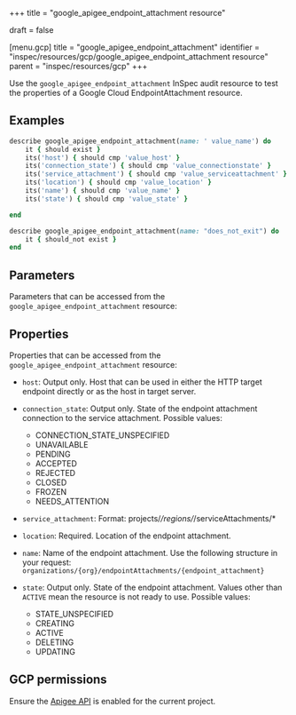 +++
title = "google_apigee_endpoint_attachment resource"

draft = false



[menu.gcp]
title = "google_apigee_endpoint_attachment"
identifier = "inspec/resources/gcp/google_apigee_endpoint_attachment resource"
parent = "inspec/resources/gcp"
+++

Use the `google_apigee_endpoint_attachment` InSpec audit resource to test the properties of a Google Cloud EndpointAttachment resource.

## Examples

```ruby
describe google_apigee_endpoint_attachment(name: ' value_name') do
	it { should exist }
	its('host') { should cmp 'value_host' }
	its('connection_state') { should cmp 'value_connectionstate' }
	its('service_attachment') { should cmp 'value_serviceattachment' }
	its('location') { should cmp 'value_location' }
	its('name') { should cmp 'value_name' }
	its('state') { should cmp 'value_state' }

end

describe google_apigee_endpoint_attachment(name: "does_not_exit") do
	it { should_not exist }
end
```

## Parameters

Parameters that can be accessed from the `google_apigee_endpoint_attachment` resource:

## Properties

Properties that can be accessed from the `google_apigee_endpoint_attachment` resource:


  * `host`: Output only. Host that can be used in either the HTTP target endpoint directly or as the host in target server.

  * `connection_state`: Output only. State of the endpoint attachment connection to the service attachment.
  Possible values:
    * CONNECTION_STATE_UNSPECIFIED
    * UNAVAILABLE
    * PENDING
    * ACCEPTED
    * REJECTED
    * CLOSED
    * FROZEN
    * NEEDS_ATTENTION

  * `service_attachment`: Format: projects/*/regions/*/serviceAttachments/*

  * `location`: Required. Location of the endpoint attachment.

  * `name`: Name of the endpoint attachment. Use the following structure in your request: `organizations/{org}/endpointAttachments/{endpoint_attachment}`

  * `state`: Output only. State of the endpoint attachment. Values other than `ACTIVE` mean the resource is not ready to use.
  Possible values:
    * STATE_UNSPECIFIED
    * CREATING
    * ACTIVE
    * DELETING
    * UPDATING


## GCP permissions

Ensure the [Apigee API](https://console.cloud.google.com/apis/library/apigee.googleapis.com/) is enabled for the current project.
